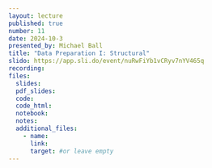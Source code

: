 ```yaml
---
layout: lecture
published: true
number: 11
date: 2024-10-3
presented_by: Michael Ball
title: "Data Preparation I: Structural"
slido: https://app.sli.do/event/nuRwFiYb1vCRyv7nYV465q
recording:
files:
  slides:
  pdf_slides:
  code:
  code_html:
  notebook:
  notes:
  additional_files:
    - name:
      link:
      target: #or leave empty
---
```

